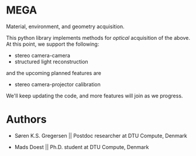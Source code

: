 # MEGA
Material, environment, and geometry acquisition.

This python library implements methods for *optical* acquisition of the above.
At this point, we support the following:
- stereo camera-camera
- structured light reconstruction

and the upcoming planned features are
- stereo camera-projector calibration

We'll keep updating the code, and more features will join as we progress.

# Authors
- Søren K.S. Gregersen || Postdoc researcher at DTU Compute, Denmark

- Mads Doest || Ph.D. student at DTU Compute, Denmark
